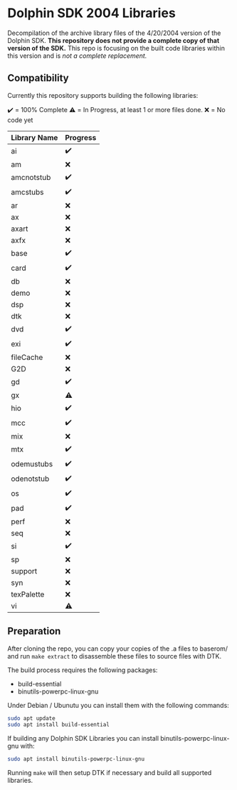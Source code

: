 # Dolphin SDK 2004 Libraries

Decompilation of the archive library files of the 4/20/2004 version of the Dolphin SDK. **This repository does not provide a complete copy of that version of the SDK.** This repo is focusing on the built code libraries within this version and is *not a complete replacement.*

## Compatibility

Currently this repository supports building the following libraries:

:heavy_check_mark: = 100% Complete
:warning: = In Progress, at least 1 or more files done.
:x: = No code yet

| Library Name | Progress |
| ------------ | ---------- |
| ai           | :heavy_check_mark: |
| am           | :x: |
| amcnotstub   | :heavy_check_mark: |
| amcstubs     | :heavy_check_mark: |
| ar           | :x: |
| ax           | :x: |
| axart        | :x: |
| axfx         | :x: |
| base         | :heavy_check_mark: |
| card         | :heavy_check_mark: |
| db           | :x: |
| demo         | :x: |
| dsp          | :x: |
| dtk          | :x: |
| dvd          | :heavy_check_mark: |
| exi          | :heavy_check_mark: |
| fileCache    | :x: |
| G2D          | :x: |
| gd           | :heavy_check_mark: |
| gx           | :warning: |
| hio          | :heavy_check_mark: |
| mcc          | :heavy_check_mark: |
| mix          | :x: |
| mtx          | :heavy_check_mark: |
| odemustubs   | :heavy_check_mark: |
| odenotstub   | :heavy_check_mark: |
| os           | :heavy_check_mark: |
| pad          | :heavy_check_mark: |
| perf         | :x: |
| seq          | :x: |
| si           | :heavy_check_mark: |
| sp           | :x: |
| support      | :x: |
| syn          | :x: |
| texPalette   | :x: |
| vi           | :warning: |

## Preparation

After cloning the repo, you can copy your copies of the .a files to baserom/ and run `make extract` to disassemble these files to source files with DTK.

The build process requires the following packages:

- build-essential
- binutils-powerpc-linux-gnu

Under Debian / Ubunutu you can install them with the following commands:

```bash
sudo apt update
sudo apt install build-essential
```

If building any Dolphin SDK Libraries you can install binutils-powerpc-linux-gnu with:

```bash
sudo apt install binutils-powerpc-linux-gnu
```

Running `make` will then setup DTK if necessary and build all supported libraries.
